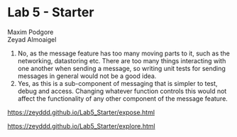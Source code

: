 # Lab 5 - Starter

Maxim Podgore  
Zeyad Almoaigel

1. No, as the message feature has too many moving parts to it, such as the networking, datastoring etc. There are too many things interacting with one another when sending a message, so writing unit tests for sending messages in general would not be a good idea.
2. Yes, as this is a sub-component of messaging that is simpler to test, debug and access. Changing whatever function controls this would not affect the functionality of any other component of the message feature.

https://zeyddd.github.io/Lab5_Starter/expose.html  

https://zeyddd.github.io/Lab5_Starter/explore.html

